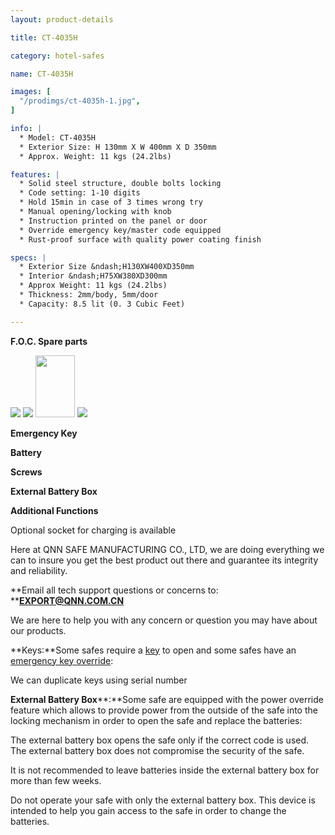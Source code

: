 ```yaml
---
layout: product-details

title: CT-4035H

category: hotel-safes

name: CT-4035H

images: [
  "/prodimgs/ct-4035h-1.jpg",
]

info: |
  * Model: CT-4035H
  * Exterior Size: H 130mm X W 400mm X D 350mm
  * Approx. Weight: 11 kgs (24.2lbs)

features: |
  * Solid steel structure, double bolts locking
  * Code setting: 1-10 digits
  * Hold 15min in case of 3 times wrong try
  * Manual opening/locking with knob
  * Instruction printed on the panel or door
  * Override emergency key/master code equipped
  * Rust-proof surface with quality power coating finish

specs: |
  * Exterior Size &ndash;H130XW400XD350mm
  * Interior &ndash;H75XW380XD300mm
  * Approx Weight: 11 kgs (24.2lbs)
  * Thickness: 2mm/body, 5mm/door
  * Capacity: 8.5 lit (0. 3 Cubic Feet)

---
```


**F.O.C. Spare parts**

<img src="{PRODIMGS}/prodimgs/ct-4035h-2.jpg" />

<img src="{PRODIMGS}/prodimgs/ct-4035h-3.jpg" />

<img alt="" src="{PRODIMGS}/prodimgs/ct-4035h-4.jpg" style="width: 63px; height: 99px;" />

<img src="{PRODIMGS}/prodimgs/ct-4035h-5.jpg" />

**Emergency Key**

**Battery**

**Screws**

**External Battery Box**

**Additional Functions**

Optional socket for charging is available

Here at QNN SAFE MANUFACTURING CO., LTD, we are doing everything we can to insure you get the best product out there and guarantee its integrity and reliability.

**Email all tech support questions or concerns to: ****<a href="mailto:EXPORT@QNN.COM.CN">EXPORT@QNN.COM.CN</a>**

We are here to help you with any concern or question you may have about our products.

**Keys:**Some safes require a <a href="http://www.protexsafe.com/Articles.asp?ID=319" target="_blank">key</a> to open and some safes have an <a href="http://www.protexsafe.com/Articles.asp?ID=320" target="_blank">emergency key override</a>:

We can duplicate keys using serial number

**External Battery Box****:**Some safe are equipped with the power override feature which allows to provide power from the outside of the safe into the locking mechanism in order to open the safe and replace the batteries:

The external battery box opens the safe only if the correct code is used. The external battery box does not compromise the security of the safe.

It is not recommended to leave batteries inside the external battery box for more than few weeks.

Do not operate your safe with only the external battery box. This device is intended to help you gain access to the safe in order to change the batteries.
